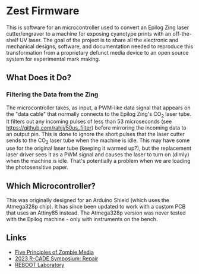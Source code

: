 # Zest Firmware

This is software for an microcontroller used to convert an Epilog Zing laser cutter/engraver to a machine for exposing cyanotype prints with an off-the-shelf UV laser. The goal of the project is to share all the electronic and mechanical designs, software, and documentation needed to reproduce this transformation from a proprietary defunct media device to an open source system for experimental mark making.

## What Does it Do?

### Filtering the Data from the Zing

The microcontroller takes, as input, a PWM-like data signal that appears on the "data cable" that normally connects to the Epilog Zing's CO<sub>2</sub> laser tube. It filters out any incoming pulses of less than 53 microseconds (see <https://github.com/rahji/50us_filter>) before mirroring the incoming data to an output pin. This is done to ignore the short pulses that the laser cutter sends to the CO<sub>2</sub> laser tube when the machine is idle. This may have some use for the original laser tube (keeping it warmed up?), but the replacement laser driver sees it as a PWM signal and causes the laser to turn on (dimly) when the machine is idle. That's potentially a problem when we are loading the photosensitive paper.

## Which Microcontroller?

This was originally designed for an Arduino Shield (which uses the Atmega328p chip). It has since been updated to work with a custom PCB that uses an Attiny85 instead. The Atmega328p version was never tested with the Epilog machine - only with instruments on the bench.

## Links

* [Five Principles of Zombie Media](https://www.researchgate.net/publication/273062231_Five_Principles_of_Zombie_Media)
* [2023 R-CADE Symposium: Repair](https://rcade.camden.rutgers.edu/2023symposium.html)
* [REBOOT Laboratory](https://cfa.fsu.edu/special-projects/reboot/)
